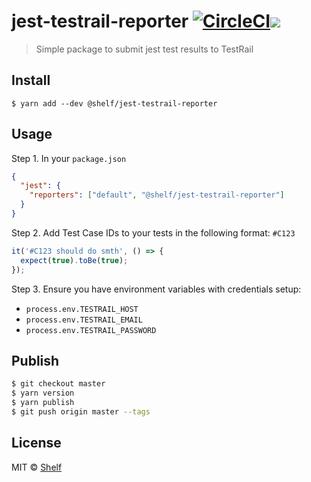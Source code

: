 # jest-testrail-reporter [![CircleCI](https://circleci.com/gh/shelfio/jest-testrail-reporter/tree/master.svg?style=svg)](https://circleci.com/gh/shelfio/jest-testrail-reporter/tree/master)![](https://img.shields.io/badge/code_style-prettier-ff69b4.svg)

> Simple package to submit jest test results to TestRail

## Install

```
$ yarn add --dev @shelf/jest-testrail-reporter
```

## Usage

Step 1. In your `package.json`

```json
{
  "jest": {
    "reporters": ["default", "@shelf/jest-testrail-reporter"]
  }
}
```

Step 2. Add Test Case IDs to your tests in the following format: `#C123`

```ts
it('#C123 should do smth', () => {
  expect(true).toBe(true);
});
```

Step 3. Ensure you have environment variables with credentials setup:

- `process.env.TESTRAIL_HOST`
- `process.env.TESTRAIL_EMAIL`
- `process.env.TESTRAIL_PASSWORD`

## Publish

```sh
$ git checkout master
$ yarn version
$ yarn publish
$ git push origin master --tags
```

## License

MIT © [Shelf](https://shelf.io)
